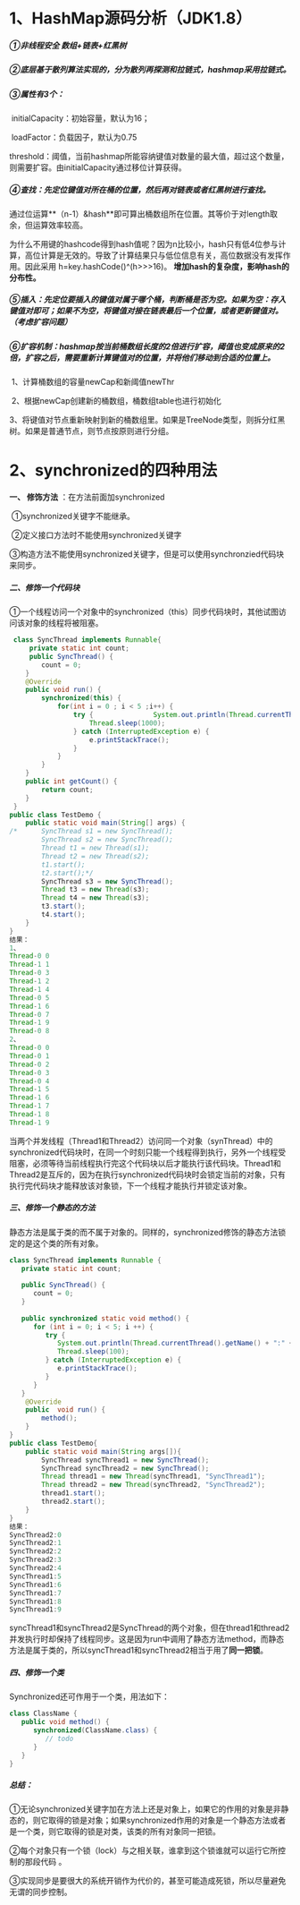#  1、HashMap源码分析（JDK1.8）

##### ①非线程安全    **数组+链表+红黑树**

##### ②底层基于散列算法实现的，分为散列再探测和拉链式，hashmap采用**拉链式**。

#####   ③属性有3个：

​	initialCapacity：初始容量，默认为16；

​	loadFactor：负载因子，默认为0.75

​	threshold：阈值，当前hashmap所能容纳键值对数量的最大值，超过这个数量，则需要扩容。由initialCapacity通过移位计算获得。

##### ④查找：先定位键值对所在桶的位置，然后再对链表或者红黑树进行查找。

​	通过位运算**（n-1）&hash**即可算出桶数组所在位置。其等价于对length取余，但运算效率较高。

​	为什么不用键的hashcode得到hash值呢？因为n比较小，hash只有低4位参与计算，高位计算是无效的。导致了计算结果只与低位信息有关，高位数据没有发挥作用。因此采用 h=key.hashCode()^(h>>>16)。  **增加hash的复杂度，影响hash的分布性。**

##### ⑤插入：先定位要插入的键值对属于哪个桶，判断桶是否为空。如果为空：存入键值对即可；如果不为空，将键值对接在链表最后一个位置，或者更新键值对。（考虑扩容问题）

##### ⑥扩容机制：hashmap按当前桶数组长度的2倍进行扩容，阈值也变成原来的2倍，扩容之后，需要重新计算键值对的位置，并将他们移动到合适的位置上。

​	1、计算桶数组的容量newCap和新阈值newThr

​	2、根据newCap创建新的桶数组，桶数组table也进行初始化

​	3、将键值对节点重新映射到新的桶数组里。如果是TreeNode类型，则拆分红黑树。如果是普通节点，则节点按原则进行分组。

# 2、synchronized的四种用法

**一、 修饰方法** ：在方法前面加synchronized

​	①synchronized关键字不能继承。  

​	②定义接口方法时不能使用synchronized关键字

​	③构造方法不能使用synchronized关键字，但是可以使用synchronzied代码块来同步。

##### 二、修饰一个代码块

​	①一个线程访问一个对象中的synchronized（this）同步代码块时，其他试图访问该对象的线程将被阻塞。

```java
 class SyncThread implements Runnable{
	 private static int count;
	 public SyncThread() {
		count = 0;
	}
	@Override
	public void run() {
		synchronized(this) {
			for(int i = 0 ; i < 5 ;i++) {
				try {				System.out.println(Thread.currentThread().getName()+" "+(count++));
					Thread.sleep(1000);
				} catch (InterruptedException e) {
					e.printStackTrace();
				}
			}
		}
	}
	public int getCount() {
		return count;
	}
 }
public class TestDemo {
	public static void main(String[] args) {
/*		SyncThread s1 = new SyncThread();
		SyncThread s2 = new SyncThread();
		Thread t1 = new Thread(s1);
		Thread t2 = new Thread(s2);
		t1.start();
		t2.start();*/
		SyncThread s3 = new SyncThread();
		Thread t3 = new Thread(s3);
		Thread t4 = new Thread(s3);
		t3.start();
		t4.start();
	}
}
结果：
1、
Thread-0 0
Thread-1 1
Thread-0 3
Thread-1 2
Thread-1 4
Thread-0 5
Thread-1 6
Thread-0 7
Thread-1 9
Thread-0 8
2、
Thread-0 0
Thread-0 1
Thread-0 2
Thread-0 3
Thread-0 4
Thread-1 5
Thread-1 6
Thread-1 7
Thread-1 8
Thread-1 9
```

当两个并发线程（Thread1和Thread2）访问同一个对象（synThread）中的synchronized代码块时，在同一个时刻只能一个线程得到执行，另外一个线程受阻塞，必须等待当前线程执行完这个代码块以后才能执行该代码块。Thread1和Thread2是互斥的，因为在执行synchronized代码块时会锁定当前的对象，只有执行完代码块才能释放该对象锁，下一个线程才能执行并锁定该对象。

##### 三、修饰一个静态的方法

静态方法是属于类的而不属于对象的。同样的，synchronized修饰的静态方法锁定的是这个类的所有对象。

```java
class SyncThread implements Runnable {
   private static int count;
 
   public SyncThread() {
      count = 0;
   }
 
   public synchronized static void method() {
      for (int i = 0; i < 5; i ++) {
         try {
            System.out.println(Thread.currentThread().getName() + ":" + (count++));
            Thread.sleep(100);
         } catch (InterruptedException e) {
            e.printStackTrace();
         }
      }
   }
	@Override
	public  void run() {
		method();
	}
}
public class TestDemo{
	public static void main(String args[]){
		SyncThread syncThread1 = new SyncThread();
		SyncThread syncThread2 = new SyncThread();
		Thread thread1 = new Thread(syncThread1, "SyncThread1");
		Thread thread2 = new Thread(syncThread2, "SyncThread2");
		thread1.start();
		thread2.start();
	}
}
结果：
SyncThread2:0
SyncThread2:1
SyncThread2:2
SyncThread2:3
SyncThread2:4
SyncThread1:5
SyncThread1:6
SyncThread1:7
SyncThread1:8
SyncThread1:9
```

syncThread1和syncThread2是SyncThread的两个对象，但在thread1和thread2并发执行时却保持了线程同步。这是因为run中调用了静态方法method，而静态方法是属于类的，所以syncThread1和syncThread2相当于用了**同一把锁**。 

##### 四、修饰一个类

Synchronized还可作用于一个类，用法如下： 

```java
class ClassName {
   public void method() {
      synchronized(ClassName.class) {
         // todo
      }
   }
}
```

##### 总结：

①无论synchronized关键字加在方法上还是对象上，如果它的作用的对象是非静态的，则它取得的锁是对象；如果synchronized作用的对象是一个静态方法或者是一个类，则它取得的锁是对类，该类的所有对象同一把锁。

②每个对象只有一个锁（lock）与之相关联，谁拿到这个锁谁就可以运行它所控制的那段代码 。

③实现同步是要很大的系统开销作为代价的，甚至可能造成死锁，所以尽量避免无谓的同步控制。 

​	